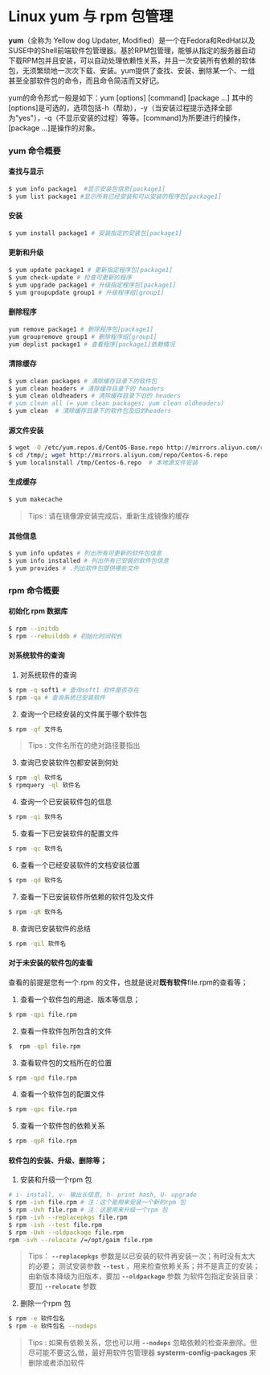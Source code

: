 # Linux yum 与 rpm 包管理

**yum**（全称为 Yellow dog Updater, Modified）是一个在Fedora和RedHat以及SUSE中的Shell前端软件包管理器。基於RPM包管理，能够从指定的服务器自动下载RPM包并且安装，可以自动处理依赖性关系，并且一次安装所有依赖的软体包，无须繁琐地一次次下载、安装。yum提供了查找、安装、删除某一个、一组甚至全部软件包的命令，而且命令简洁而又好记。

yum的命令形式一般是如下：yum [options] [command] [package ...]
其中的[options]是可选的，选项包括-h（帮助），-y（当安装过程提示选择全部为"yes"），-q（不显示安装的过程）等等。[command]为所要进行的操作，[package ...]是操作的对象。

### yum 命令概要

#### 查找与显示

```bash
$ yum info package1  #显示安装包信息[package1]
$ yum list package1 #显示所有已经安装和可以安装的程序包[package1]

```

#### 安装
```bash
$ yum install package1 # 安装指定的安装包[package1]
```

#### 更新和升级
```bash
$ yum update package1 # 更新指定程序包[package1]
$ yum check-update # 检查可更新的程序
$ yum upgrade package1 # 升级指定程序包[package1]
$ yum groupupdate group1 # 升级程序组[group1]
```

#### 删除程序
```bash
yum remove package1 # 删除程序包[package1]
yum groupremove group1 # 删除程序组[group1]
yum deplist package1 # 查看程序[package1]依赖情况
```

#### 清除缓存
```bash
$ yum clean packages # 清除缓存目录下的软件包
$ yum clean headers # 清除缓存目录下的 headers
$ yum clean oldheaders # 清除缓存目录下旧的 headers
# yum clean all (= yum clean packages; yum clean oldheaders)
$ yum clean  # 清除缓存目录下的软件包及旧的headers
```
#### 源文件安装
```bash
$ wget -O /etc/yum.repos.d/CentOS-Base.repo http://mirrors.aliyun.com/repo/Centos-6.repo  # 远程源文件安装
$ cd /tmp/; wget http://mirrors.aliyun.com/repo/Centos-6.repo
$ yum localinstall /tmp/Centos-6.repo  # 本地源文件安装
```
#### 生成缓存
```bash
$ yum makecache
```
> Tips : 请在镜像源安装完成后，重新生成镜像的缓存

#### 其他信息
```bash
$ yum info updates # 列出所有可更新的软件包信息
$ yum info installed # 列出所有已安裝的软件包信息
$ yum provides # .列出软件包提供哪些文件
```
### rpm 命令概要

#### 初始化 rpm 数据库
```bash
$ rpm --initdb
$ rpm --rebuilddb # 初始化时间较长 
```
#### 对系统软件的查询

1.  对系统软件的查询
```bash
$ rpm -q soft1 # 查询soft1 软件是否存在
$ rpm -qa # 查询系统已安装软件
```
2.  查询一个已经安装的文件属于哪个软件包
```bash
$ rpm -qf 文件名
```
>Tips : 文件名所在的绝对路径要指出 

3.  查询已安装软件包都安装到何处
```bash
$ rpm -ql 软件名 
$ rpmquery -ql 软件名
```
4. 查询一个已安装软件包的信息
```bash
$ rpm -qi 软件名
```
5. 查看一下已安装软件的配置文件 
```bash
$ rpm -qc 软件名
```
6. 查看一个已经安装软件的文档安装位置
```bash
$ rpm -qd 软件名
```
7. 查看一下已安装软件所依赖的软件包及文件
```bash
$ rpm -qR 软件名
```
8. 查询已安装软件的总结
```bash
$ rpm -qil 软件名
```

#### 对于未安装的软件包的查看
查看的前提是您有一个.rpm 的文件，也就是说对**既有软件**file.rpm的查看等；

1. 查看一个软件包的用途、版本等信息；
```bash
$ rpm -qpi file.rpm
```
2. 查看一件软件包所包含的文件
```bash
$  rpm -qpl file.rpm
```
3. 查看软件包的文档所在的位置
```bash
$ rpm -qpd file.rpm
```
4. 查看一个软件包的配置文件
```bash
$ rpm -qpc file.rpm
```
5. 查看一个软件包的依赖关系
```bash
$ rpm -qpR file.rpm
```

#### 软件包的安装、升级、删除等；

1. 安装和升级一个rpm 包
```bash
# i- install, v- 输出长信息, h- print hash, U- upgrade
$ rpm -ivh file.rpm # 注：这个是用来安装一个新的rpm 包
$ rpm -Uvh file.rpm # 注：这是用来升级一个rpm 包
$ rpm -ivh --replacepkgs file.rpm 
$ rpm -ivh --test file.rpm
$ rpm -Uvh --oldpackage file.rpm
rpm -ivh --relocate /=/opt/gaim file.rpm
```
>Tips： **`--replacepkgs`** 参数是以已安装的软件再安装一次；有时没有太大的必要；
>测试安装参数 **`--test`** ，用来检查依赖关系；并不是真正的安装；
>由新版本降级为旧版本，要加 **`--oldpackage`** 参数
>为软件包指定安装目录：要加 **`--relocate`** 参数

2. 删除一个rpm 包
```bash
$ rpm -e 软件包名 
$ rpm -e 软件包名 --nodeps
```
>Tips : 如果有依赖关系，您也可以用 **`--nodeps`** 忽略依赖的检查来删除。但尽可能不要这么做，最好用软件包管理器 **systerm-config-packages** 来删除或者添加软件


















